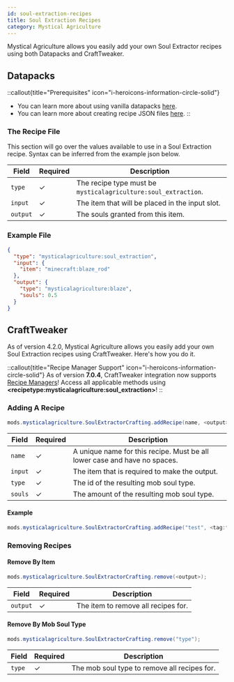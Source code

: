 ```yaml
---
id: soul-extraction-recipes
title: Soul Extraction Recipes
category: Mystical Agriculture
---
```


Mystical Agriculture allows you easily add your own Soul Extractor recipes using both Datapacks and CraftTweaker.

## Datapacks

::callout{title="Prerequisites" icon="i-heroicons-information-circle-solid"}
- You can learn more about using vanilla datapacks <a href="https://minecraft.gamepedia.com/Data_pack" target="_blank">here</a>.
- You can learn more about creating recipe JSON files <a href="https://minecraft.gamepedia.com/Recipe" target="_blank">here</a>.
::

### The Recipe File

This section will go over the values available to use in a Soul Extraction recipe. Syntax can be inferred from the example json below.

| Field    | Required | Description                                                    |
|----------|----------|----------------------------------------------------------------|
| `type`   | ✓        | The recipe type must be `mysticalagriculture:soul_extraction`. |
| `input`  | ✓        | The item that will be placed in the input slot.                |
| `output` | ✓        | The souls granted from this item.                              |

### Example File

```json
{
  "type": "mysticalagriculture:soul_extraction",
  "input": {
    "item": "minecraft:blaze_rod"
  },
  "output": {
    "type": "mysticalagriculture:blaze",
    "souls": 0.5
  }
}
```

## CraftTweaker

As of version 4.2.0, Mystical Agriculture allows you easily add your own Soul Extraction recipes using CraftTweaker. Here's how you do it.

::callout{title="Recipe Manager Support" icon="i-heroicons-information-circle-solid"}
As of version **7.0.4**, CraftTweaker integration now supports <a href="https://docs.blamejared.com/1.20.1/en/tutorial/Recipes/RecipeManagers" target="_blank">Recipe Managers</a>! Access all applicable methods using **\<recipetype:mysticalagriculture:soul_extraction\>**!
::

### Adding A Recipe

```java
mods.mysticalagriculture.SoulExtractorCrafting.addRecipe(name, <output>, <input>);
```

| Field   | Required | Description                                                               |
|---------|----------|---------------------------------------------------------------------------|
| `name`  | ✓        | A unique name for this recipe. Must be all lower case and have no spaces. |
| `input` | ✓        | The item that is required to make the output.                             |
| `type`  | ✓        | The id of the resulting mob soul type.                                    |
| `souls` | ✓        | The amount of the resulting mob soul type.                                |

#### Example

```java
mods.mysticalagriculture.SoulExtractorCrafting.addRecipe("test", <tag:forge:ingots/iron>, "mysticalagriculture:spider", 0.5);
```

### Removing Recipes
#### Remove By Item

```java
mods.mysticalagriculture.SoulExtractorCrafting.remove(<output>);
```

| Field    | Required | Description                         |
|----------|----------|-------------------------------------|
| `output` | ✓        | The item to remove all recipes for. |

#### Remove By Mob Soul Type

```java
mods.mysticalagriculture.SoulExtractorCrafting.remove("type");
```

| Field  | Required | Description                                  |
|--------|----------|----------------------------------------------|
| `type` | ✓        | The mob soul type to remove all recipes for. |
